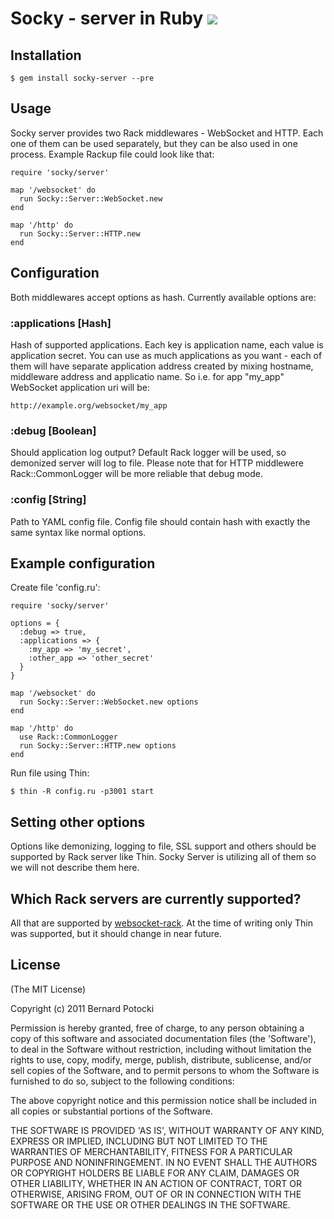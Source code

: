 # Socky - server in Ruby [![](http://travis-ci.org/socky/socky-server-ruby.png)](http://travis-ci.org/socky/socky-server-ruby)

## Installation

    $ gem install socky-server --pre

## Usage

Socky server provides two Rack middlewares - WebSocket and HTTP. Each one of them can be used separately, but they can be also used in one process. Example Rackup file could look like that:

    require 'socky/server'
    
    map '/websocket' do
      run Socky::Server::WebSocket.new
    end
    
    map '/http' do
      run Socky::Server::HTTP.new
    end

## Configuration

Both middlewares accept options as hash. Currently available options are:

### :applications [Hash]

Hash of supported applications. Each key is application name, each value is application secret. You can use as much applications as you want - each of them will have separate application address created by mixing hostname, middleware address and applicatio name. So i.e. for app "my_app" WebSocket application uri will be:

    http://example.org/websocket/my_app

### :debug [Boolean]

Should application log output? Default Rack logger will be used, so demonized server will log to file. Please note that for HTTP middlewere Rack::CommonLogger will be more reliable that debug mode.

### :config [String]

Path to YAML config file. Config file should contain hash with exactly the same syntax like normal options.

## Example configuration

Create file 'config.ru':

    require 'socky/server'

    options = {
      :debug => true,
      :applications => {
        :my_app => 'my_secret',
        :other_app => 'other_secret'
      }
    }

    map '/websocket' do
      run Socky::Server::WebSocket.new options
    end

    map '/http' do
      use Rack::CommonLogger
      run Socky::Server::HTTP.new options
    end

Run file using Thin:

    $ thin -R config.ru -p3001 start

## Setting other options

Options like demonizing, logging to file, SSL support and others should be supported by Rack server like Thin. Socky Server is utilizing all of them so we will not describe them here.

## Which Rack servers are currently supported?

All that are supported by [websocket-rack](http://github.com/imanel/websocket-rack). At the time of writing only Thin was supported, but it should change in near future.

## License

(The MIT License)

Copyright (c) 2011 Bernard Potocki

Permission is hereby granted, free of charge, to any person obtaining a copy of this software and associated documentation files (the 'Software'), to deal in the Software without restriction, including without limitation the rights to use, copy, modify, merge, publish, distribute, sublicense, and/or sell copies of the Software, and to permit persons to whom the Software is furnished to do so, subject to the following conditions:

The above copyright notice and this permission notice shall be included in all copies or substantial portions of the Software.

THE SOFTWARE IS PROVIDED 'AS IS', WITHOUT WARRANTY OF ANY KIND, EXPRESS OR IMPLIED, INCLUDING BUT NOT LIMITED TO THE WARRANTIES OF MERCHANTABILITY, FITNESS FOR A PARTICULAR PURPOSE AND NONINFRINGEMENT.  IN NO EVENT SHALL THE AUTHORS OR COPYRIGHT HOLDERS BE LIABLE FOR ANY CLAIM, DAMAGES OR OTHER LIABILITY, WHETHER IN AN ACTION OF CONTRACT, TORT OR OTHERWISE, ARISING FROM, OUT OF OR IN CONNECTION WITH THE SOFTWARE OR THE USE OR OTHER DEALINGS IN THE SOFTWARE.